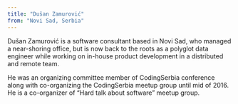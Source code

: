 ```yaml
---
title: "Dušan Zamurović"
from: "Novi Sad, Serbia"
---
```


Dušan Zamurović is a software consultant based in Novi Sad, who managed a near-shoring office, but is now back to the roots as a polyglot data engineer while working on in-house product development in a distributed and remote team.

He was an organizing committee member of CodingSerbia conference along with co-organizing the CodingSerbia meetup group until mid of 2016. He is a co-organizer of “Hard talk about software” meetup group.